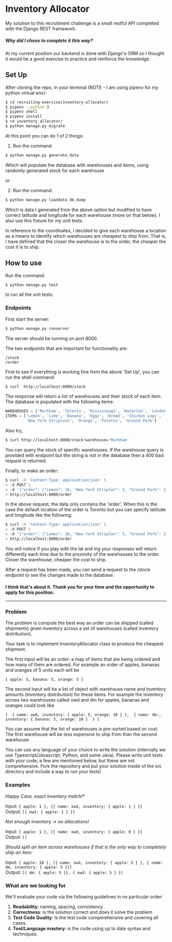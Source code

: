 # Inventory Allocator

My solution to this recruitment challenge is a small restful API completed with the Django REST framework.  

##### Why did I chose to complete it this way? 

At my current position our backend is done with Django's ORM so I thought it would be a  good exercise to practice and reinforce the knowledge.

## Set Up

After cloning the repo, in your terminal (NOTE - I am using pipenv for my python virtual env):

```bash
$ cd recruiting-exercise/inventory-allocator/
$ pipenv --python 3
$ pipenv shell
$ pipenv install 
$ cd inventory_allocator/
$ python manage.py migrate
```

At this point you can do 1 of 2 things:

1)  Run the command:

```bash
$ python manage.py generate_data
```

Which will populate the database with warehouses and items, using randomly generated stock for each warehouse

or

2) Run the command:

```bash
$ python manage.py loaddata db_dump
```

Which is data I generated from the above option but modified to have correct latitude and longitude for each warehouse (more on that below).  I also use this fixture for my unit tests.

In reference to the coordinates, I decided to give each warehouse a location as a means to identify which warehouses are cheapest to ship from. That is, I have defined that the closer the warehouse is to the order, the cheaper the cost it is to ship.

## How to use

Run the command:

```bash
$ python manage.py test
```

to run all the unit tests.

### Endpoints

First start the server:

```bash
$ python manage.py runserver
```

The server should be running on port 8000.

The two endpoints that are important for functionality are:

```
/stock
/order
```

First to see if everything is working fine from the above 'Set Up', you can run the shell command:

```bash
$ curl  http://localhost:8000/stock
```

The response will return a  list of warehouses and their stock of each item. The database is populated with the following items: 

```python
WAREHOUSES = ['Markham', 'Toronto', 'Mississauga', 'Waterloo', 'London']
ITEMS = ['Lemon', 'Lime', 'Banana', 'Eggs', 'Bread', 'Chicken Legs',
         'New York Striploin', 'Orange', 'Potatos', 'Ground Pork']
```

Also try,

```bash
$ curl http://localhost:8000/stock?warehouse='Markham'
```

You can query the stock of specific warehouses.  If the warehouse query is provided with endpoint but the string is not in the database then a 400 bad request is returned.

Finally, to make an order:

```bash
$ curl -H 'Content-Type: application/json' \
> -X POST \
> -d '{"order": {"Lemon": 10, "New York Striplon": 3, "Ground Pork": 2}}' \
> http://localhost:8000/order
```

In the above request, the data only contains the 'order'. When this is the case the default location of the order is Toronto but you can specify latitude and longitude like the following: 

```bash
$ curl -H 'Content-Type: application/json' \
> -X POST \
> -d '{"order": {"Lemon": 10, "New York Striplon": 3, "Ground Pork": 2}, "lat": 43.6532, "lng": -79.3832}' \
> http://localhost:8000/order
```

You will notice if you play with the lat and lng your responses will return differently each time due to the proximity of the warehouses to the order. Closer the warehouse, cheaper the cost to ship.

After a request has been made, you can send a request to the /stock endpoint to see the changes made to the database.

#### I think that's about it. Thank you for your time and the opportunity to apply for this position.



---



### Problem

The problem is compute the best way an order can be shipped (called shipments) given inventory across a set of warehouses (called inventory distribution). 

Your task is to implement InventoryAllocator class to produce the cheapest shipment.

The first input will be an order: a map of items that are being ordered and how many of them are ordered. For example an order of apples, bananas and oranges of 5 units each will be 

`{ apple: 5, banana: 5, orange: 5 }`

The second input will be a list of object with warehouse name and inventory amounts (inventory distribution) for these items. For example the inventory across two warehouses called owd and dm for apples, bananas and oranges could look like

`[ 
    {
    	name: owd,
    	inventory: { apple: 5, orange: 10 }
    }, 
    {
    	name: dm:,
    	inventory: { banana: 5, orange: 10 } 
    }
]`

You can assume that the list of warehouses is pre-sorted based on cost. The first warehouse will be less expensive to ship from than the second warehouse. 

You can use any language of your choice to write the solution (internally we use Typescript/Javascript, Python, and some Java). Please write unit tests with your code, a few are mentioned below, but these are not comprehensive. Fork the repository and put your solution inside of the src directory and include a way to run your tests!

### Examples

*Happy Case, exact inventory match!**

Input: `{ apple: 1 }, [{ name: owd, inventory: { apple: 1 } }]`  
Output: `[{ owd: { apple: 1 } }]`

*Not enough inventory -> no allocations!*

Input: `{ apple: 1 }, [{ name: owd, inventory: { apple: 0 } }]`  
Output: `[]`

*Should split an item across warehouses if that is the only way to completely ship an item:*

Input: `{ apple: 10 }, [{ name: owd, inventory: { apple: 5 } }, { name: dm, inventory: { apple: 5 }}]`  
Output: `[{ dm: { apple: 5 }}, { owd: { apple: 5 } }]`

### What are we looking for

We'll evaluate your code via the following guidelines in no particular order:

1. **Readability**: naming, spacing, consistency
2. **Correctness**: is the solution correct and does it solve the problem
1. **Test Code Quality**: Is the test code comperehensive and covering all cases.
1. **Tool/Language mastery**: is the code using up to date syntax and techniques. 

